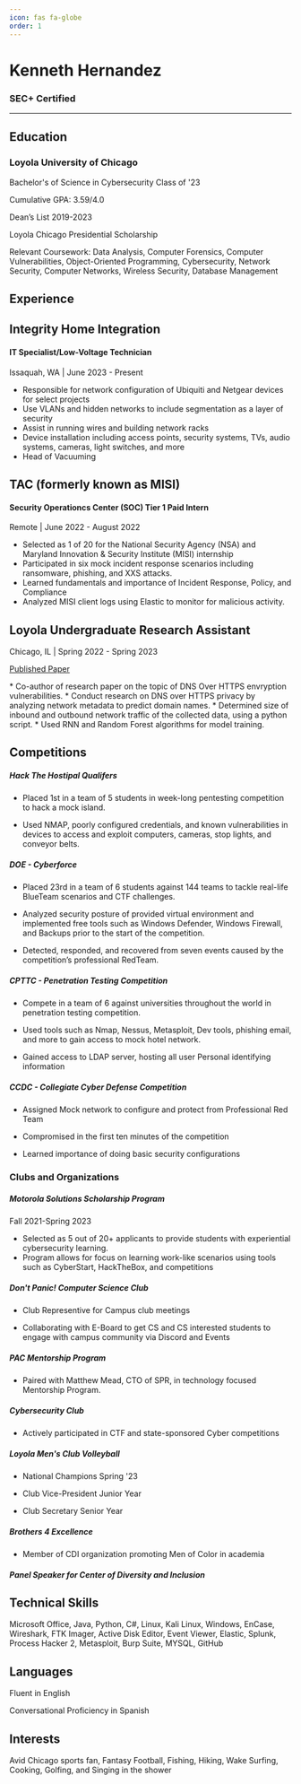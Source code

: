 ```yaml
---
icon: fas fa-globe
order: 1
---
```

# Kenneth Hernandez 

### SEC+ Certified
___

## Education

### Loyola University of Chicago

Bachelor's of Science in Cybersecurity Class of '23

Cumulative GPA: 3.59/4.0 

Dean’s List 2019-2023

Loyola Chicago Presidential Scholarship 

Relevant Coursework: Data Analysis, Computer Forensics, Computer Vulnerabilities, Object-Oriented Programming,
Cybersecurity, Network Security, Computer Networks, Wireless Security, Database Management 



## Experience

## Integrity Home Integration

#### IT Specialist/Low-Voltage Technician
Issaquah, WA | June 2023 - Present

* Responsible for network configuration of Ubiquiti and Netgear devices for select projects
* Use VLANs and hidden networks to include segmentation as a layer of security
* Assist in running wires and building network racks
* Device installation including access points, security systems, TVs, audio systems, cameras, light switches, and more
* Head of Vacuuming

## TAC (formerly known as MISI)

#### Security Operationcs Center (SOC) Tier 1 Paid Intern 
Remote | June 2022 - August 2022

* Selected as 1 of 20 for the National Security Agency (NSA) and Maryland Innovation & Security Institute (MISI) internship 
* Participated in six mock incident response scenarios including ransomware, phishing, and XXS attacks.  
* Learned fundamentals and importance of Incident Response, Policy, and Compliance 
* Analyzed MISI client logs using Elastic to monitor for malicious activity.  

## Loyola Undergraduate Research Assistant
Chicago, IL | Spring 2022 - Spring 2023
<p><a href="https://ieeexplore.ieee.org/document/10165086"> Published Paper</a></p>
* Co-author of research paper on the topic of DNS Over HTTPS envryption vulnerabilities.
* Conduct research on DNS over HTTPS privacy by analyzing network metadata to predict domain names. 
* Determined size of inbound and outbound network traffic of the collected data, using a python script. 
* Used RNN and Random Forest algorithms for model training.


## Competitions 

##### Hack The Hostipal Qualifers 

* Placed 1st  in a team of 5 students in week-long pentesting competition to hack a mock island.  

* Used NMAP, poorly configured credentials, and known vulnerabilities in devices to access and exploit computers, cameras, stop lights, and conveyor belts. 


##### DOE - Cyberforce 

* Placed 23rd in a team of 6 students against 144 teams to tackle real-life BlueTeam scenarios and CTF challenges. 

* Analyzed security posture of provided virtual environment and implemented free tools such as Windows Defender, Windows Firewall, and Backups prior to the start of the competition. 

* Detected, responded, and recovered from seven events caused by the competition’s professional RedTeam. 

##### CPTTC - Penetration Testing Competition

* Compete in a team of 6 against universities throughout the world in penetration testing competition. 

* Used tools such as Nmap, Nessus, Metasploit, Dev tools, phishing email, and more to gain access to mock hotel network.  

* Gained access to LDAP server, hosting all user Personal identifying information

##### CCDC - Collegiate Cyber Defense Competition
* Assigned Mock network to configure and protect from Professional Red Team

* Compromised in the first ten minutes of the competition

* Learned importance of doing basic security configurations

### Clubs and Organizations

##### Motorola Solutions Scholarship Program
Fall 2021-Spring 2023
* Selected as 5 out of 20+ applicants to provide students with experiential cybersecurity learning. 	      
* Program allows for focus on learning work-like scenarios using tools such as CyberStart, HackTheBox, and competitions

##### Don't Panic! Computer Science Club
* Club Representive for Campus club meetings

* Collaborating with E-Board to get CS and CS interested students to engage with campus community via Discord and Events

##### PAC Mentorship Program
* Paired with Matthew Mead, CTO of SPR, in technology focused Mentorship Program.

##### Cybersecurity Club
* Actively participated in CTF and state-sponsored Cyber competitions

##### Loyola Men's Club Volleyball
* National Champions Spring '23

* Club Vice-President Junior Year

* Club Secretary Senior Year

##### Brothers 4 Excellence 
* Member of CDI organization promoting Men of Color in academia

##### Panel Speaker for Center of Diversity and Inclusion

## Technical Skills
Microsoft Office, Java, Python, C#, Linux, Kali Linux, Windows, EnCase, Wireshark, FTK Imager, Active Disk Editor, Event Viewer, Elastic, Splunk, Process Hacker 2, Metasploit, Burp Suite, MYSQL, GitHub

## Languages
Fluent in English 

Conversational Proficiency in Spanish

## Interests
 Avid Chicago sports fan, Fantasy Football, Fishing, Hiking, Wake Surfing, Cooking, Golfing, and Singing in the shower 
